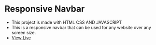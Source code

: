 # Responsive Navbar
- This project is made with HTML CSS AND JAVASCRIPT
- This is a responsive navbar that can be used for any website over any screen size.
- [View Live ](https://navbar-codequillcrafts.netlify.app) 
